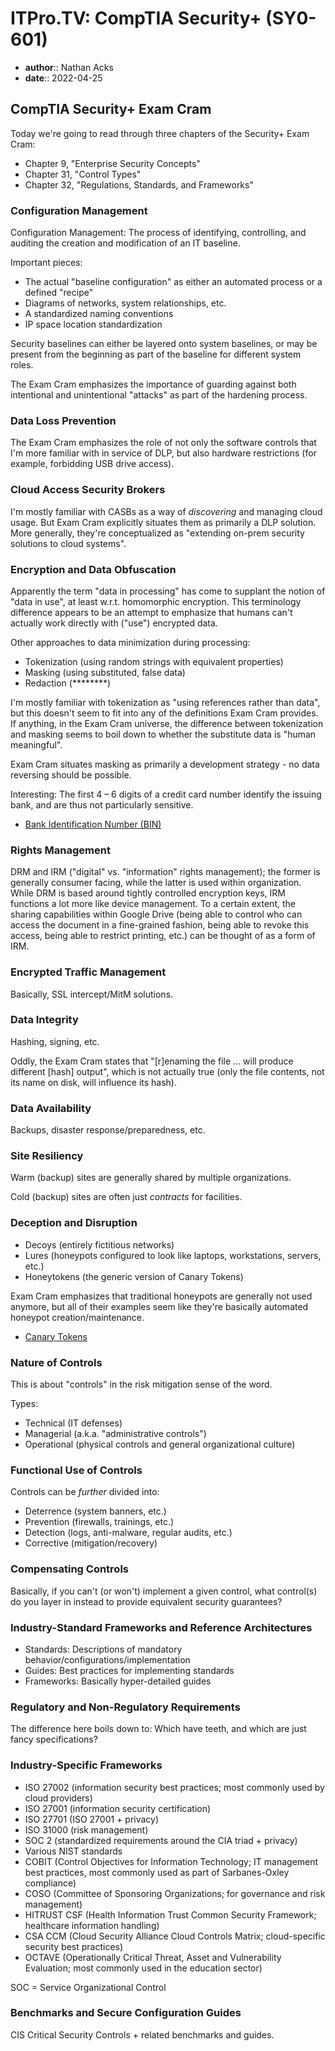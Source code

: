 # ITPro.TV: CompTIA Security+ (SY0-601)

* **author**:: Nathan Acks
* **date**:: 2022-04-25

## CompTIA Security+ Exam Cram

Today we're going to read through three chapters of the Security+ Exam Cram:

* Chapter 9, "Enterprise Security Concepts"
* Chapter 31, "Control Types"
* Chapter 32, "Regulations, Standards, and Frameworks"

### Configuration Management

Configuration Management: The process of identifying, controlling, and auditing the creation and modification of an IT baseline.

Important pieces:

* The actual "baseline configuration" as either an automated process or a defined "recipe"
* Diagrams of networks, system relationships, etc.
* A standardized naming conventions
* IP space location standardization

Security baselines can either be layered onto system baselines, or may be present from the beginning as part of the baseline for different system roles.

The Exam Cram emphasizes the importance of guarding against both intentional and unintentional "attacks" as part of the hardening process.

### Data Loss Prevention

The Exam Cram emphasizes the role of not only the software controls that I'm more familiar with in service of DLP, but also hardware restrictions (for example, forbidding USB drive access).

### Cloud Access Security Brokers

I'm mostly familiar with CASBs as a way of *discovering* and managing cloud usage. But Exam Cram explicitly situates them as primarily a DLP solution. More generally, they're conceptualized as "extending on-prem security solutions to cloud systems".

### Encryption and Data Obfuscation

Apparently the term "data in processing" has come to supplant the notion of "data in use", at least w.r.t. homomorphic encryption. This terminology difference appears to be an attempt to emphasize that humans can't actually work directly with ("use") encrypted data.

Other approaches to data minimization during processing:

* Tokenization (using random strings with equivalent properties)
* Masking (using substituted, false data)
* Redaction (\*\*\*\*\*\*\*\*)

I'm mostly familiar with tokenization as "using references rather than data", but this doesn't seem to fit into any of the definitions Exam Cram provides. If anything, in the Exam Cram universe, the difference between tokenization and masking seems to boil down to whether the substitute data is "human meaningful".

Exam Cram situates masking as primarily a development strategy - no data reversing should be possible.

Interesting: The first 4 – 6 digits of a credit card number identify the issuing bank, and are thus not particularly sensitive.

* [Bank Identification Number (BIN)](https://www.investopedia.com/terms/b/bank-identification-number.asp)

### Rights Management

DRM and IRM ("digital" vs. "information" rights management); the former is generally consumer facing, while the latter is used within organization. While DRM is based around tightly controlled encryption keys, IRM functions a lot more like device management. To a certain extent, the sharing capabilities within Google Drive (being able to control who can access the document in a fine-grained fashion, being able to revoke this access, being able to restrict printing, etc.) can be thought of as a form of IRM.

### Encrypted Traffic Management

Basically, SSL intercept/MitM solutions.

### Data Integrity

Hashing, signing, etc.

Oddly, the Exam Cram states that "[r]enaming the file … will produce different [hash] output", which is not actually true (only the file contents, not its name on disk, will influence its hash).

### Data Availability

Backups, disaster response/preparedness, etc.

### Site Resiliency

Warm (backup) sites are generally shared by multiple organizations.

Cold (backup) sites are often just *contracts* for facilities.

### Deception and Disruption

* Decoys (entirely fictitious networks)
* Lures (honeypots configured to look like laptops, workstations, servers, etc.)
* Honeytokens (the generic version of Canary Tokens)

Exam Cram emphasizes that traditional honeypots are generally not used anymore, but all of their examples seem like they're basically automated honeypot creation/maintenance.

* [Canary Tokens](https://www.canarytokens.org/)

### Nature of Controls

This is about "controls" in the risk mitigation sense of the word.

Types:

* Technical (IT defenses)
* Managerial (a.k.a. "administrative controls")
* Operational (physical controls and general organizational culture)

### Functional Use of Controls

Controls can be *further* divided into:

* Deterrence (system banners, etc.)
* Prevention (firewalls, trainings, etc.)
* Detection (logs, anti-malware, regular audits, etc.)
* Corrective (mitigation/recovery)

### Compensating Controls

Basically, if you can't (or won't) implement a given control, what control(s) do you layer in instead to provide equivalent security guarantees?

### Industry-Standard Frameworks and Reference Architectures

* Standards: Descriptions of mandatory behavior/configurations/implementation
* Guides: Best practices for implementing standards
* Frameworks: Basically hyper-detailed guides

### Regulatory and Non-Regulatory Requirements

The difference here boils down to: Which have teeth, and which are just fancy specifications?

### Industry-Specific Frameworks

* ISO 27002 (information security best practices; most commonly used by cloud providers)
* ISO 27001 (information security certification)
* ISO 27701 (ISO 27001 + privacy)
* ISO 31000 (risk management)
* SOC 2 (standardized requirements around the CIA triad + privacy)
* Various NIST standards
* COBIT (Control Objectives for Information Technology; IT management best practices, most commonly used as part of Sarbanes-Oxley compliance)
* COSO (Committee of Sponsoring Organizations; for governance and risk management)
* HITRUST CSF (Health Information Trust Common Security Framework; healthcare information handling)
* CSA CCM (Cloud Security Alliance Cloud Controls Matrix; cloud-specific security best practices)
* OCTAVE (Operationally Critical Threat, Asset and Vulnerability Evaluation; most commonly used in the education sector)

SOC = Service Organizational Control

### Benchmarks and Secure Configuration Guides

CIS Critical Security Controls + related benchmarks and guides.
